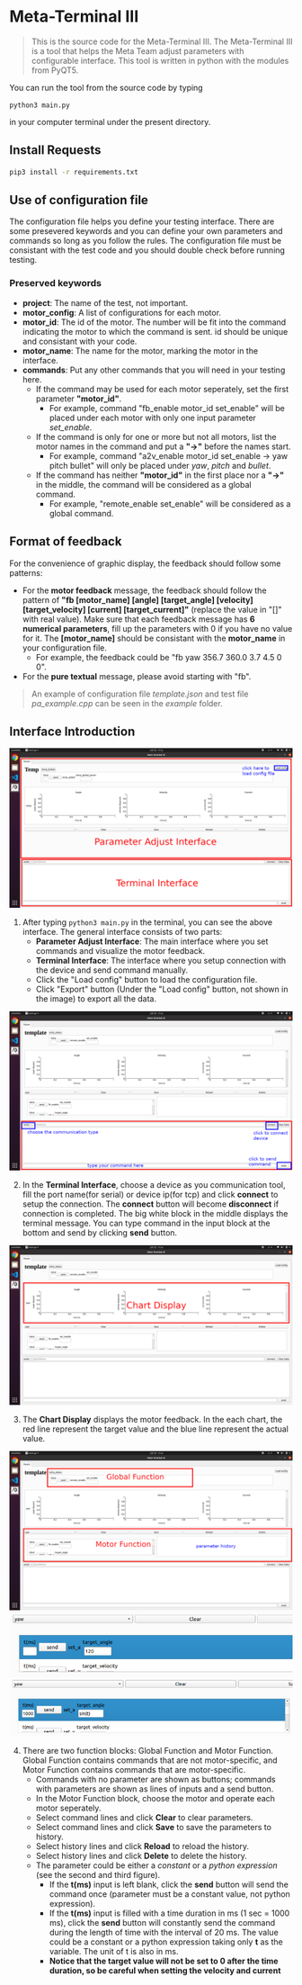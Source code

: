# Meta-Terminal III

> This is the source code for the Meta-Terminal III. The Meta-Terminal III is a tool that helps the Meta Team adjust parameters with configurable interface. This tool is written in python with the modules from PyQT5.

You can run the tool from the source code by typing

```shell
python3 main.py
```

in your computer terminal under the present directory.

## Install Requests

```bash
pip3 install -r requirements.txt
```


## Use of configuration file

The configuration file helps you define your testing interface. There are some presevered keywords and you can define your own parameters and commands so long as you follow the rules. The configuration file must be consistant with the test code and you should double check before running testing.

### Preserved keywords

+ **project**: The name of the test, not important.
+ **motor_config**: A list of configurations for each motor.
+ **motor_id**: The id of the motor. The number will be fit into the command indicating the motor to which the command is sent. id should be unique and consistant with your code.
+ **motor_name**: The name for the motor, marking the motor in the interface.
+ **commands**: Put any other commands that you will need in your testing here.
    + If the command may be used for each motor seperately, set the first parameter **"motor_id"**. 
        + For example, command "fb_enable motor_id set_enable" will be placed under each motor with only one input parameter *set_enable*.
    + If the command is only for one or more but not all motors, list the motor names in the command and put a **"->"** before the names start.
        + For example, command "a2v_enable motor_id set_enable -> yaw pitch bullet" will only be placed under *yaw*, *pitch* and *bullet*. 
    + If the command has neither **"motor_id"** in the first place nor a **"->"** in the middle, the command will be considered as a global command.
        + For example, "remote_enable set_enable" will be considered as a global command.

## Format of feedback

For the convenience of graphic display, the feedback should follow some patterns:

+ For the **motor feedback** message, the feedback should follow the pattern of **"fb \[motor_name] \[angle] \[target_angle] \[velocity] \[target_velocity] \[current] \[target_current]"** (replace the value in "[]" with real value). Make sure that each feedback message has **6 numerical parameters**, fill up the parameters with 0 if you have no value for it. The **\[motor_name]** should be consistant with the **motor_name** in your configuration file.
    + For example, the feedback could be "fb yaw 356.7 360.0 3.7 4.5 0 0".
+ For the **pure textual** message, please avoid starting with "fb".

> An example of configuration file *template.json* and test file *pa_example.cpp* can be seen in the *example* folder.

## Interface Introduction

![Basic Interface](./res/basic_interface.png)

1. After typing ```python3 main.py``` in the terminal, you can see the above interface. The general interface consists of two parts:
    + **Parameter Adjust Interface**: The main interface where you set commands and visualize the motor feedback.
    + **Terminal Interface**: The interface where you setup connection with the device and send command manually.
    + Click the "Load config" button to load the configuration file.
    + Click "Export" button (Under the "Load config" button, not shown in the image) to export all the data.

![Terminal Area](./res/terminal_area.png)

2. In the **Terminal Interface**, choose a device as you communication tool, fill the port name(for serial) or device ip(for tcp) and click **connect** to setup the connection. The **connect** button will become **disconnect** if connection is completed. The big white block in the middle displays the terminal message. You can type command in the input block at the bottom and send by clicking **send** button.

![Chart Display](./res/chart_area.png)

3. The **Chart Display** displays the motor feedback. In the each chart, the red line represent the target value and the blue line represent the actual value.

![Function Area](./res/function_area.png)
![param_2](./res/param_2.png)
![param_1](./res/param_1.png)

4. There are two function blocks: Global Function and Motor Function. Global Function contains commands that are not motor-specific, and Motor Function contains commands that are motor-specific.
    + Commands with no parameter are shown as buttons; commands with parameters are shown as lines of inputs and a send button.
    + In the Motor Function block, choose the motor and operate each motor seperately.
    + Select command lines and click **Clear** to clear parameters.
    + Select command lines and click **Save** to save the parameters to history.
    + Select history lines and click **Reload** to reload the history.
    + Select history lines and click **Delete** to delete the history.
    + The parameter could be either a *constant* or a *python expression* (see the second and third figure).
        + If the **t(ms)** input is left blank, click the **send** button will send the command once (parameter must be a constant value, not python expression).
        + If the **t(ms)** input is filled with a time duration in ms (1 sec = 1000 ms), click the **send** button will constantly send the command during the length of time with the interval of 20 ms. The value could be a constant or a python expression taking only **t** as the variable. The unit of t is also in ms.
        + **Notice that the target value will not be set to 0 after the time duration, so be careful when setting the velocity and current**
